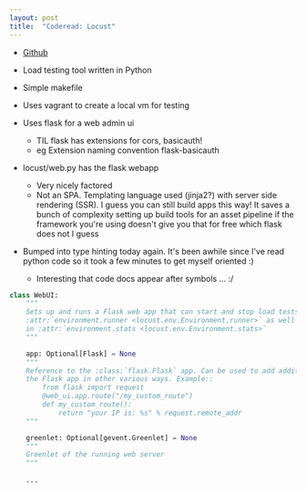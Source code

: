 ```yaml
---
layout: post
title:  "Coderead: Locust"
---
```


* [Github](https://github.com/locustio/locust?ck_subscriber_id=185275687)
* Load testing tool written in Python

* Simple makefile
* Uses vagrant to create a local vm for testing
* Uses flask for a web admin ui
  * TIL flask has extensions for cors, basicauth!
  * eg Extension naming convention flask-basicauth
* locust/web.py has the flask webapp
  * Very nicely factored
  * Not an SPA. Templating language used (jinja2?) with server side rendering (SSR). I guess you can still build apps this way! It saves a bunch of complexity setting up build tools for an asset pipeline if the framework you're using doesn't give you that for free which flask does not I guess
* Bumped into type hinting today again. It's been awhile since I've read python code so it took a few minutes to get myself oriented :)
  * Interesting that code docs appear after symbols ... :/

```python
class WebUI:
    """
    Sets up and runs a Flask web app that can start and stop load tests using the
    :attr:`environment.runner <locust.env.Environment.runner>` as well as show the load test statistics
    in :attr:`environment.stats <locust.env.Environment.stats>`
    """

    app: Optional[Flask] = None
    """
    Reference to the :class:`flask.Flask` app. Can be used to add additional web routes and customize
    the Flask app in other various ways. Example::
        from flask import request
        @web_ui.app.route("/my_custom_route")
        def my_custom_route():
            return "your IP is: %s" % request.remote_addr
    """

    greenlet: Optional[gevent.Greenlet] = None
    """
    Greenlet of the running web server
    """
    
    ...
```